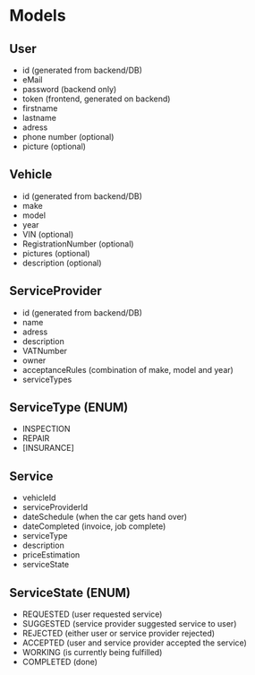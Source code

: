 # Models

## User
- id (generated from backend/DB)
- eMail
- password (backend only)
- token (frontend, generated on backend)
- firstname
- lastname
- adress
- phone number (optional)
- picture (optional)

## Vehicle
- id (generated from backend/DB)
- make
- model
- year
- VIN (optional)
- RegistrationNumber (optional)
- pictures (optional)
- description (optional)

## ServiceProvider
- id (generated from backend/DB)
- name
- adress
- description
- VATNumber
- owner
- acceptanceRules (combination of make, model and year)
- serviceTypes

## ServiceType (ENUM)
- INSPECTION
- REPAIR
- [INSURANCE]

## Service
- vehicleId
- serviceProviderId
- dateSchedule (when the car gets hand over)
- dateCompleted (invoice, job complete)
- serviceType
- description
- priceEstimation
- serviceState

## ServiceState (ENUM)
- REQUESTED (user requested service)
- SUGGESTED (service provider suggested service to user)
- REJECTED (either user or service provider rejected)
- ACCEPTED (user and service provider accepted the service)
- WORKING (is currently being fulfilled)
- COMPLETED (done)